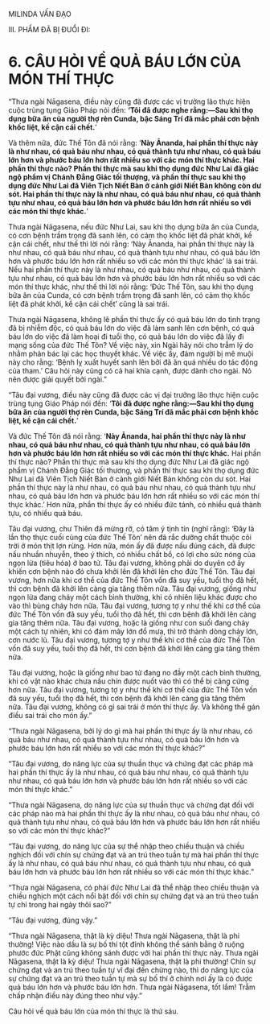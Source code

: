 MILINDA VẤN ĐẠO

III. PHẨM ĐÃ BỊ ĐUỔI ĐI:

# 6. CÂU HỎI VỀ QUẢ BÁU LỚN CỦA MÓN THÍ THỰC

“Thưa ngài Nāgasena, điều này cũng đã được các vị trưởng lão thực hiện cuộc trùng tụng Giáo Pháp nói đến: **‘Tôi đã được nghe rằng:—Sau khi thọ dụng bữa ăn của người thợ rèn Cunda, bậc Sáng Trí đã mắc phải cơn bệnh khốc liệt, kề cận cái chết.**’

Và thêm nữa, đức Thế Tôn đã nói rằng: ‘**Này Ānanda, hai phần thí thực này là như nhau, có quả báu như nhau, có quả thành tựu như nhau, có quả báu lớn hơn và phước báu lớn hơn rất nhiều so với các món thí thực khác. Hai phần thí thực nào? Phần thí thực mà sau khi thọ dụng đức Như Lai đã giác ngộ phẩm vị Chánh Đẳng Giác tối thượng, và phần thí thực sau khi thọ dụng đức Như Lai đã Viên Tịch Niết Bàn ở cảnh giới Niết Bàn không còn dư sót. Hai phần thí thực này là như nhau, có quả báu như nhau, có quả thành tựu như nhau, có quả báu lớn hơn và phước báu lớn hơn rất nhiều so với các món thí thực khác.**’

Thưa ngài Nāgasena, nếu đức Như Lai, sau khi thọ dụng bữa ăn của Cunda, có cơn bệnh trầm trọng đã sanh lên, có cảm thọ khốc liệt đã phát khởi, kề cận cái chết, như thế thì lời nói rằng: ‘Này Ānanda, hai phần thí thực này là như nhau, có quả báu như nhau, có quả thành tựu như nhau, có quả báu lớn hơn và phước báu lớn hơn rất nhiều so với các món thí thực khác’ là sai trái. Nếu hai phần thí thực này là như nhau, có quả báu như nhau, có quả thành tựu như nhau, có quả báu lớn hơn và phước báu lớn hơn rất nhiều so với các món thí thực khác, như thế thì lời nói rằng: ‘Đức Thế Tôn, sau khi thọ dụng bữa ăn của Cunda, có cơn bệnh trầm trọng đã sanh lên, có cảm thọ khốc liệt đã phát khởi, kề cận cái chết’ cũng là sai trái.

Thưa ngài Nāgasena, không lẽ phần thí thực ấy có quả báu lớn do tình trạng đã bị nhiễm độc, có quả báu lớn do việc đã làm sanh lên cơn bệnh, có quả báu lớn do việc đã làm hoại đi tuổi thọ, có quả báu lớn do việc đã lấy đi mạng sống của đức Thế Tôn? Về việc này, xin Ngài hãy nói cho trẫm lý do nhằm phản bác lại các học thuyết khác. Về việc ấy, đám người bị mê muội này cho rằng: ‘Bệnh lỵ xuất huyết sanh lên bởi đã ăn quá nhiều do tác động của tham.’ Câu hỏi này cũng có cả hai khía cạnh, được dành cho ngài. Nó nên được giải quyết bởi ngài.”

“Tâu đại vương, điều này cũng đã được các vị đại trưởng lão thực hiện cuộc trùng tụng Giáo Pháp nói đến: ‘**Tôi đã được nghe rằng:—Sau khi thọ dụng bữa ăn của người thợ rèn Cunda, bậc Sáng Trí đã mắc phải cơn bệnh khốc liệt, kề cận cái chết.**’

Và đức Thế Tôn đã nói rằng: ‘**Này Ānanda, hai phần thí thực này là như nhau, có quả báu như nhau, có quả thành tựu như nhau, có quả báu lớn hơn và phước báu lớn hơn rất nhiều so với các món thí thực khác.** Hai phần thí thực nào? Phần thí thực mà sau khi thọ dụng đức Như Lai đã giác ngộ phẩm vị Chánh Đẳng Giác tối thương, và phần thí thực sau khi thọ dụng đức Như Lai đã Viên Tịch Niết Bàn ở cảnh giới Niết Bàn không còn dư sót. Hai phần thí thực này là như nhau, có quả báu như nhau, có quả thành tựu như nhau, có quả báu lớn hơn và phước báu lớn hơn rất nhiều so với các món thí thực khác.’ Hơn nữa, phần thí thực ấy có nhiều đức tánh, có nhiều quả thành tựu, có nhiều quả báu.

Tâu đại vương, chư Thiên đã mừng rỡ, có tâm ý tịnh tín (nghĩ rằng): ‘Đây là lần thọ thực cuối cùng của đức Thế Tôn’ nên đã rắc dưỡng chất thuộc cõi trời ở món thịt lợn rừng. Hơn nữa, món ấy đã được nấu đúng cách, đã được nấu nhuần nhuyễn, theo ý thích, có nhiều chất bổ, có lợi cho sức nóng của ngọn lửa (tiêu hóa) ở bao tử. Tâu đại vương, không phải do duyên cớ ấy khiến cơn bệnh nào đó chưa khởi lên đã khởi lên cho đức Thế Tôn. Tâu đại vương, hơn nữa khi cơ thể của đức Thế Tôn vốn đã suy yếu, tuổi thọ đã hết, thì cơn bệnh đã khởi lên càng gia tăng thêm nữa. Tâu đại vương, giống như ngọn lửa đang cháy một cách bình thường, khi có nhiên liệu khác được cho vào thì bùng cháy hơn nữa. Tâu đại vương, tương tợ y như thế khi cơ thể của đức Thế Tôn vốn đã suy yếu, tuổi thọ đã hết, thì cơn bệnh đã khởi lên càng gia tăng thêm nữa. Tâu đại vương, hoặc là giống như con suối đang chảy một cách tự nhiên, khi có đám mây lớn đổ mưa, thì trở thành dòng chảy lớn, cơn nước lũ. Tâu đại vương, tương tợ y như thế khi cơ thể của đức Thế Tôn vốn đã suy yếu, tuổi thọ đã hết, thì cơn bệnh đã khởi lên càng gia tăng thêm nữa.

Tâu đại vương, hoặc là giống như bao tử đang no đầy một cách bình thường, khi có vật nào khác chưa nấu chín được nuốt vào thì có thể bị căng cứng hơn nữa. Tâu đại vương, tương tợ y như thế khi cơ thể của đức Thế Tôn vốn đã suy yếu, tuổi thọ đã hết, thì cơn bệnh đã khởi lên càng gia tăng thêm nữa. Tâu đại vương, không có gì sai trái ở món thí thực ấy. Và không thể gán điều sai trái cho món ấy.”

“Thưa ngài Nāgasena, bởi lý do gì mà hai phần thí thực ấy là như nhau, có quả báu như nhau, có quả thành tựu như nhau, có quả báu lớn hơn và phước báu lớn hơn rất nhiều so với các món thí thực khác?”

“Tâu đại vương, do năng lực của sự thuần thục và chứng đạt các pháp mà hai phần thí thực ấy là như nhau, có quả báu như nhau, có quả thành tựu như nhau, có quả báu lớn hơn và phước báu lớn hơn rất nhiều so với các món thí thực khác.”

“Thưa ngài Nāgasena, do năng lực của sự thuần thục và chứng đạt đối với các pháp nào mà hai phần thí thực ấy là như nhau, có quả báu như nhau, có quả thành tựu như nhau, có quả báu lớn hơn và phước báu lớn hơn rất nhiều so với các món thí thực khác?”

“Tâu đại vương, do năng lực của sự thể nhập theo chiều thuận và chiều nghịch đối với chín sự chứng đạt và an trú theo tuần tự mà hai phần thí thực ấy là như nhau, có quả báu như nhau, có quả thành tựu như nhau, có quả báu lớn hơn và phước báu lớn hơn rất nhiều so với các món thí thực khác.”

“Thưa ngài Nāgasena, có phải đức Như Lai đã thể nhập theo chiều thuận và chiều nghịch một cách nổi bật đối với chín sự chứng đạt và an trú theo tuần tự chỉ trong hai ngày thôi sao?”

“Tâu đại vương, đúng vậy.”

“Thưa ngài Nāgasena, thật là kỳ diệu! Thưa ngài Nāgasena, thật là phi thường! Việc nào dầu là sự bố thí tột đỉnh không thể sánh bằng ở ruộng phước đức Phật cũng không sánh được với hai phần thí thực này. Thưa ngài Nāgasena, thật là kỳ diệu! Thưa ngài Nāgasena, thật là phi thường! Chín sự chứng đạt và an trú theo tuần tự vĩ đại đến chừng nào, thì do năng lực của sự chứng đạt và an trú theo tuần tự mà sự bố thí ở chính nơi ấy là có được quả báu lớn hơn và phước báu lớn hơn. Thưa ngài Nāgasena, tốt lắm! Trẫm chấp nhận điều này đúng theo như vậy.”

Câu hỏi về quả báu lớn của món thí thực là thứ sáu.
